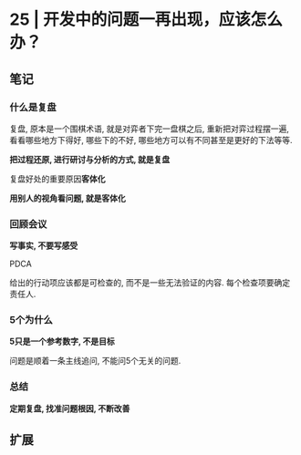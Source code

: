 # 25 | 开发中的问题一再出现，应该怎么办？

## 笔记

### 什么是复盘

复盘, 原本是一个围棋术语, 就是对弈者下完一盘棋之后, 重新把对弈过程摆一遍, 看看哪些地方下得好, 哪些下的不好, 哪些地方可以有不同甚至是更好的下法等等.

**把过程还原, 进行研讨与分析的方式, 就是复盘**

复盘好处的重要原因**客体化**

**用别人的视角看问题, 就是客体化**

### 回顾会议

**写事实, 不要写感受**

PDCA

给出的行动项应该都是可检查的, 而不是一些无法验证的内容. 每个检查项要确定责任人.

### 5个为什么

**5只是一个参考数字, 不是目标**

问题是顺着一条主线追问, 不能问5个无关的问题.

### 总结

**定期复盘, 找准问题根因, 不断改善**

## 扩展